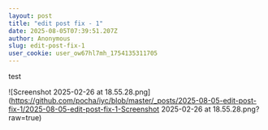 ```yaml
---
layout: post
title: "edit post fix - 1"
date: 2025-08-05T07:39:51.207Z
author: Anonymous
slug: edit-post-fix-1
user_cookie: user_ow67hl7mh_1754135311705
---
```


test 


![Screenshot 2025-02-26 at 18.55.28.png](https://github.com/pocha/iyc/blob/master/_posts/2025-08-05-edit-post-fix-1/2025-08-05-edit-post-fix-1-Screenshot 2025-02-26 at 18.55.28.png?raw=true)
